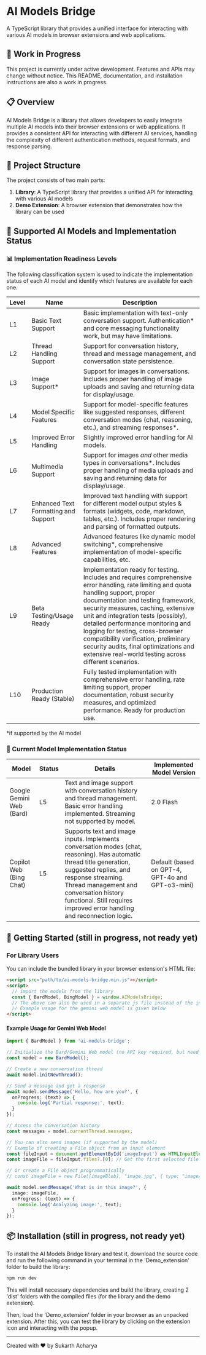# AI Models Bridge

A TypeScript library that provides a unified interface for interacting with various AI models in browser extensions and web applications.

## 🚧 Work in Progress

This project is currently under active development. Features and APIs may change without notice. This README, documentation, and installation instructions are also a work in progress.

## 📋 Overview

AI Models Bridge is a library that allows developers to easily integrate multiple AI models into their browser extensions or web applications. It provides a consistent API for interacting with different AI services, handling the complexity of different authentication methods, request formats, and response parsing.

## 🧩 Project Structure

The project consists of two main parts:

1. **Library**: A TypeScript library that provides a unified API for interacting with various AI models
2. **Demo Extension**: A browser extension that demonstrates how the library can be used


## 🤖 Supported AI Models and Implementation Status

### 📊 Implementation Readiness Levels

The following classification system is used to indicate the implementation status of each AI model and identify which features are available for each one.

| Level | Name | Description |
|-------|------|-------------|
| L1 | Basic Text Support | Basic implementation with text-only conversation support. Authentication* and core messaging functionality work, but may have limitations.|
| L2 | Thread Handling Support | Support for conversation history, thread and message management, and conversation state persistence. |
| L3 | Image Support* | Support for images in conversations. Includes proper handling of image uploads and saving and returning data for display/usage. |
| L4 | Model Specific Features | Support for model-specific features like suggested responses, different conversation modes (chat, reasoning, etc.), and streaming responses*. |
| L5 | Improved Error Handling | Slightly improved error handling for AI models. |
| L6 | Multimedia Support | Support for images _and_ other media types in conversations*. Includes proper handling of media uploads and saving and returning data for display/usage. |
| L7 | Enhanced Text Formatting and Support | Improved text handling with support for different model output styles & formats (widgets, code, markdown, tables, etc.). Includes proper rendering and parsing of formatted outputs. |
| L8 | Advanced Features | Advanced features like dynamic model switching*, comprehensive implementation of model-specific capabilities, etc. |
| L9 | Beta Testing/Usage Ready | Implementation ready for testing. Includes and requires comprehensive error handling, rate limiting and quota handling support, proper documentation and testing framework, security measures, caching, extensive unit and integration tests (possibly), detailed performance monitoring and logging for testing, cross-browser compatibility verification, preliminary security audits, final optimizations and extensive real-world testing across different scenarios. |
| L10 | Production Ready (Stable) | Fully tested implementation with comprehensive error handling, rate limiting support, proper documentation, robust security measures, and optimized performance. Ready for production use. |

*if supported by the AI model



### 🎯 Current Model Implementation Status

| Model | Status | Details | Implemented Model Version |
|-------|--------|---------|---------------------------|
| Google Gemini Web (Bard) | L5 | Text and image support with conversation history and thread management. Basic error handling implemented. Streaming not supported by model. | 2.0 Flash |
| Copilot Web (Bing Chat) | L5 | Supports text and image inputs. Implements conversation modes (chat, reasoning). Has automatic thread title generation, suggested replies, and response streaming. Thread management and conversation history functional. Still requires improved error handling and reconnection logic. | Default (based on GPT-4, GPT-4o and GPT-o3-mini) |



## 🚀 Getting Started (still in progress, not ready yet)

### For Library Users

You can include the bundled library in your browser extension's HTML file:

```html
<script src="path/to/ai-models-bridge.min.js"></script>
<script>
  // import the models from the library
  const { BardModel, BingModel } = window.AIModelsBridge;
  // The above can also be used in a separate js file instead of the inline script tag, as long as the script tag for the separate js file is AFTER the ai-models-bridge script tag (since the models are imported from the window object).
  // Example usage for the gemini web model is given below
</script>
```

#### Example Usage for Gemini Web Model

```typescript
import { BardModel } from 'ai-models-bridge';

// Initialize the Bard/Gemini Web model (no API key required, but need to be logged in to Gemini in the browser)
const model = new BardModel();

// Create a new conversation thread
await model.initNewThread();

// Send a message and get a response
await model.sendMessage('Hello, how are you?', {
  onProgress: (text) => {
    console.log('Partial response:', text);
  }
});

// Access the conversation history
const messages = model.currentThread.messages;

// You can also send images (if supported by the model)
// Example of creating a File object from an input element
const fileInput = document.getElementById('imageInput') as HTMLInputElement;
const imageFile = fileInput.files?.[0]; // Get the first selected file

// Or create a File object programmatically
// const imageFile = new File([imageBlob], "image.jpg", { type: "image/jpeg" });

await model.sendMessage('What is in this image?', {
  image: imageFile,
  onProgress: (text) => {
    console.log('Analyzing image:', text);
  }
});

```

## 📦 Installation (still in progress, not ready yet)
To install the AI Models Bridge library and test it, download the source code and run the following command in your terminal in the 'Demo_extension' folder to build the library:

```bash
npm run dev
```
This will install necessary dependencies and build the library, creating 2 'dist' folders with the compiled files (for the library and the demo extension).

Then, load the 'Demo_extension' folder in your browser as an unpacked extension. After this, you can test the library by clicking on the extension icon and interacting with the popup. 

---

Created with ❤️ by Sukarth Acharya